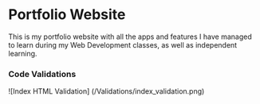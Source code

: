 # Portfolio Website

This is my portfolio website with all the apps and features I have managed to learn during my Web Development classes, as well as independent learning.


### Code Validations

![Index HTML Validation] (/Validations/index_validation.png)
